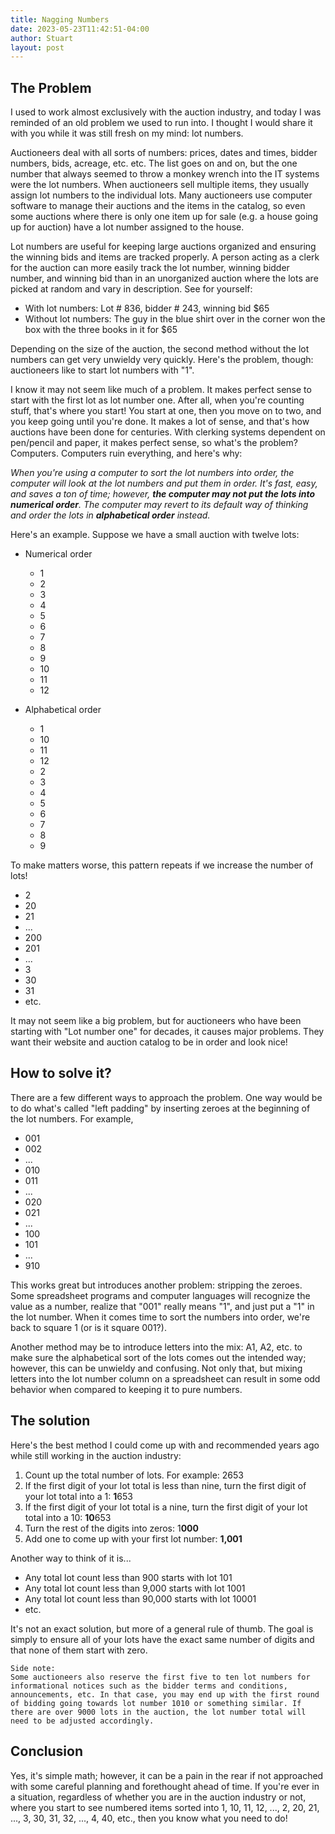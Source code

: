 ```yaml
---
title: Nagging Numbers
date: 2023-05-23T11:42:51-04:00
author: Stuart
layout: post
---
```

## The Problem ##

I used to work almost exclusively with the auction industry, and today I was reminded of an old problem we used to run into. I thought I would share it with you while it was still fresh on my mind: lot numbers.

Auctioneers deal with all sorts of numbers: prices, dates and times, bidder numbers, bids, acreage, etc. etc. The list goes on and on, but the one number that always seemed to throw a monkey wrench into the IT systems were the lot numbers. When auctioneers sell multiple items, they usually assign lot numbers to the individual lots. Many auctioneers use computer software to manage their auctions and the items in the catalog, so even some auctions where there is only one item up for sale (e.g. a house going up for auction) have a lot number assigned to the house.

Lot numbers are useful for keeping large auctions organized and ensuring the winning bids and items are tracked properly. A person acting as a clerk for the auction can more easily track the lot number, winning bidder number, and winning bid than in an unorganized auction where the lots are picked at random and vary in description. See for yourself:

* With lot numbers: Lot # 836, bidder # 243, winning bid $65
* Without lot numbers: The guy in the blue shirt over in the corner won the box with the three books in it for $65

Depending on the size of the auction, the second method without the lot numbers can get very unwieldy very quickly. Here's the problem, though: auctioneers like to start lot numbers with "1".

I know it may not seem like much of a problem. It makes perfect sense to start with the first lot as lot number one. After all, when you're counting stuff, that's where you start! You start at one, then you move on to two, and you keep going until you're done. It makes a lot of sense, and that's how auctions have been done for centuries. With clerking systems dependent on pen/pencil and paper, it makes perfect sense, so what's the problem? Computers. Computers ruin everything, and here's why:

*When you're using a computer to sort the lot numbers into order, the computer will look at the lot numbers and put them in order. It's fast, easy, and saves a ton of time; however, **the computer may not put the lots into numerical order**. The computer may revert to its default way of thinking and order the lots in **alphabetical order** instead.*

Here's an example. Suppose we have a small auction with twelve lots:

* Numerical order
    - 1
    - 2
    - 3
    - 4
    - 5
    - 6
    - 7
    - 8
    - 9
    - 10
    - 11
    - 12

* Alphabetical order
    - 1
    - 10
    - 11
    - 12
    - 2
    - 3
    - 4
    - 5
    - 6
    - 7
    - 8
    - 9

To make matters worse, this pattern repeats if we increase the number of lots!

* 2
* 20
* 21
* ...
* 200
* 201
* ...
* 3
* 30
* 31
* etc.

It may not seem like a big problem, but for auctioneers who have been starting with "Lot number one" for decades, it causes major problems. They want their website and auction catalog to be in order and look nice!

## How to solve it? ##

There are a few different ways to approach the problem. One way would be to do what's called "left padding" by inserting zeroes at the beginning of the lot numbers. For example,

* 001
* 002
* ...
* 010
* 011
* ...
* 020
* 021
* ...
* 100
* 101
* ...
* 910

This works great but introduces another problem: stripping the zeroes. Some spreadsheet programs and computer languages will recognize the value as a number, realize that "001" really means "1", and just put a "1" in the lot number. When it comes time to sort the numbers into order, we're back to square 1 (or is it square 001?).

Another method may be to introduce letters into the mix: A1, A2, etc. to make sure the alphabetical sort of the lots comes out the intended way; however, this can be unwieldy and confusing. Not only that, but mixing letters into the lot number column on a spreadsheet can result in some odd behavior when compared to keeping it to pure numbers.

## The solution ##

Here's the best method I could come up with and recommended years ago while still working in the auction industry:

1. Count up the total number of lots. For example: 2653
2. If the first digit of your lot total is less than nine, turn the first digit of your lot total into a 1: **1**653
3. If the first digit of your lot total is a nine, turn the first digit of your lot total into a 10: **10**653
4. Turn the rest of the digits into zeros: 1**000**
5. Add one to come up with your first lot number: **1,001**

Another way to think of it is...

* Any total lot count less than 900 starts with lot 101
* Any total lot count less than 9,000 starts with lot 1001
* Any total lot count less than 90,000 starts with lot 10001
* etc. 

It's not an exact solution, but more of a general rule of thumb. The goal is simply to ensure all of your lots have the exact same number of digits and that none of them start with zero.

```
Side note: 
Some auctioneers also reserve the first five to ten lot numbers for informational notices such as the bidder terms and conditions, announcements, etc. In that case, you may end up with the first round of bidding going towards lot number 1010 or something similar. If there are over 9000 lots in the auction, the lot number total will need to be adjusted accordingly.
```

## Conclusion ##

Yes, it's simple math; however, it can be a pain in the rear if not approached with some careful planning and forethought ahead of time. If you're ever in a situation, regardless of whether you are in the auction industry or not, where you start to see numbered items sorted into 1, 10, 11, 12, ..., 2, 20, 21, ..., 3, 30, 31, 32, ..., 4, 40, etc., then you know what you need to do! 